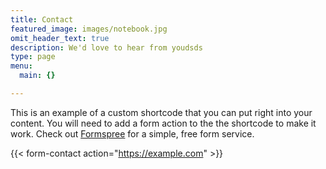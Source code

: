 ```yaml
---
title: Contact
featured_image: images/notebook.jpg
omit_header_text: true
description: We'd love to hear from youdsds
type: page
menu:
  main: {}

---
```

This is an example of a custom shortcode that you can put right into your content. You will need to add a form action to the the shortcode to make it work. Check out [Formspree](https://formspree.io/) for a simple, free form service. 

{{< form-contact action="https://example.com"  >}}